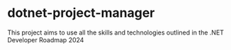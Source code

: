 # dotnet-project-manager
This project aims to use all the skills and technologies outlined in the .NET Developer Roadmap 2024
